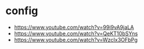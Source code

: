 # config

- https://www.youtube.com/watch?v=99i9vA9jaLA
- https://www.youtube.com/watch?v=QeKT10bSYns
- https://www.youtube.com/watch?v=WzcIx3OFbPg

